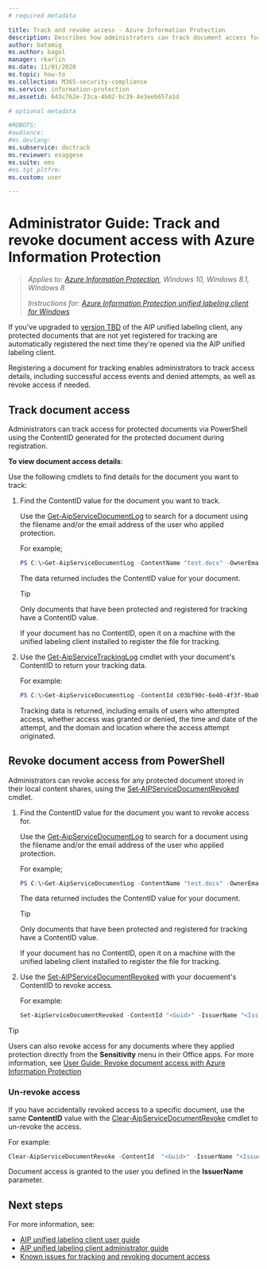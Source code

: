 ```yaml
---
# required metadata

title: Track and revoke access - Azure Information Protection
description: Describes how administrators can track document access for protected documents, as well as revoke access if needed.
author: batamig
ms.author: bagol
manager: rkarlin
ms.date: 11/01/2020
ms.topic: how-to
ms.collection: M365-security-compliance
ms.service: information-protection
ms.assetid: 643c762e-23ca-4b02-bc39-4e3eeb657a1d

# optional metadata

#ROBOTS:
#audience:
#ms.devlang:
ms.subservice: doctrack
ms.reviewer: esaggese
ms.suite: ems
#ms.tgt_pltfrm:
ms.custom: user

---
```


# Administrator Guide: Track and revoke document access with Azure Information Protection

>*Applies to: [Azure Information Protection](https://azure.microsoft.com/pricing/details/information-protection), Windows 10, Windows 8.1, Windows 8*
>
> *Instructions for: [Azure Information Protection unified labeling client for Windows](../faqs.md#whats-the-difference-between-the-azure-information-protection-classic-and-unified-labeling-clients)*

If you've upgraded to [version TBD](unifiedlabelingclient-version-release-history.md#version-tbd-public-preview) of the AIP unified labeling client, any protected documents that are not yet registered for tracking are automatically registered the next time they're opened via the AIP unified labeling client.

Registering a document for tracking enables administrators to track access details, including successful access events and denied attempts, as well as revoke access if needed.

## Track document access

Administrators can track access for protected documents via PowerShell using the ContentID generated for the protected document during registration.

**To view document access details**:

Use the following cmdlets to find details for the document you want to track:

1. Find the ContentID value for the document you want to track.
    
    Use the [Get-AipServiceDocumentLog](/powershell/module/aipservice/get-aipservicedocumentlog) to search for a document using the filename and/or the email address of the user who applied protection.
    
    For example;
        
    ```PowerShell
    PS C:\>Get-AipServiceDocumentLog -ContentName "test.docx" -OwnerEmail “alice@contoso.com” -FromTime "12/01/2020 00:00:00" -ToTime "12/31/2020 23:59:59"
    ```

    The data returned includes the ContentID value for your document.

    > [!TIP]
    > Only documents that have been protected and registered for tracking have a ContentID value. 
    >
    > If your document has no ContentID, open it on a machine with the unified labeling client installed to register the file for tracking.

1. Use the [Get-AipServiceTrackingLog](/powershell/module/aipservice/get-aipservicetrackinglog) cmdlet with your document's ContentID to return your tracking data.

    For example:
    
    ```PowerShell
    PS C:\>Get-AipServiceDocumentLog -ContentId c03bf90c-6e40-4f3f-9ba0-2bcd77524b87
    ```

    Tracking data is returned, including emails of users who attempted access, whether access was granted or denied, the time and date of the attempt, and the domain and location where the access attempt originated.

## Revoke document access from PowerShell

Administrators can revoke access for any protected document stored in their local content shares, using the [Set-AIPServiceDocumentRevoked](/powershell/module/aipservice/set-aipservicedocumentrevoked) cmdlet. 

1. Find the ContentID value for the document you want to revoke access for.
    
    Use the [Get-AipServiceDocumentLog](/powershell/module/aipservice/get-aipservicedocumentlog) to search for a document using the filename and/or the email address of the user who applied protection.
    
    For example;
        
    ```PowerShell
    PS C:\>Get-AipServiceDocumentLog -ContentName "test.docx" -OwnerEmail “alice@contoso.com” -FromTime "12/01/2020 00:00:00" -ToTime "12/31/2020 23:59:59"
    ```

    The data returned includes the ContentID value for your document.

    > [!TIP]
    > Only documents that have been protected and registered for tracking have a ContentID value. 
    >
    > If your document has no ContentID, open it on a machine with the unified labeling client installed to register the file for tracking.

1. Use the [Set-AIPServiceDocumentRevoked](/powershell/module/aipservice/set-aipservicedocumentrevoked) with your docuement's ContentID to revoke access.

    For example:

    ```PowerShell
    Set-AipServiceDocumentRevoked -ContentId "<Guid>" -IssuerName "<IssuerName>"
    ```

> [!TIP]
> Users can also revoke access for any documents where they applied protection directly from the **Sensitivity** menu in their Office apps. For more information, see [User Guide: Revoke document access with Azure Information Protection](revoke-access-user.md)

### Un-revoke access

If you have accidentally revoked access to a specific document, use the same **ContentID** value with the [Clear-AipServiceDocumentRevoke](/powershell/module/aipservice/clear-aipservicedocumentrevoke) cmdlet to un-revoke the access. 

For example: 

```PowerShell
Clear-AipServiceDocumentRevoke -ContentId  "<Guid>" -IssuerName "<IssuerName>"
```

Document access is granted to the user you defined in the **IssuerName** parameter.

## Next steps

For more information, see:

- [AIP unified labeling client user guide](clientv2-user-guide.md)
- [AIP unified labeling client administrator guide](clientv2-admin-guide.md)
- [Known issues for tracking and revoking document access](../known-issues.md#tracking-and-revoking-document-access)